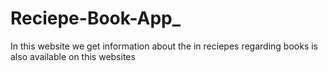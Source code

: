 # Reciepe-Book-App_
In this website we get information about the in reciepes regarding books is also available on this websites
